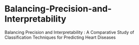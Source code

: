 # Balancing-Precision-and-Interpretability
Balancing Precision and Interpretability : A Comparative Study of Classification Techniques for Predicting Heart Diseases
